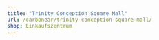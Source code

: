 ```yaml
---
title: "Trinity Conception Square Mall"
url: /carbonear/trinity-conception-square-mall/
shop: Einkaufszentrum
---
```

